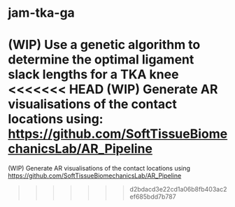 # jam-tka-ga
(WIP) Use a genetic algorithm to determine the optimal ligament slack lengths for a TKA knee\
<<<<<<< HEAD
(WIP) Generate AR visualisations of the contact locations using: https://github.com/SoftTissueBiomechanicsLab/AR_Pipeline
=======
(WIP) Generate AR visualisations of the contact locations using https://github.com/SoftTissueBiomechanicsLab/AR_Pipeline
>>>>>>> d2bdacd3e22cd1a06b8fb403ac2ef685bdd7b787
